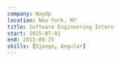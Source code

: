 ```yaml
---
company: WayUp
location: New York, NY
title: Software Engineering Intern
start: 2015-07-01
end: 2015-08-25
skills: [Django, Angular]
---
```

